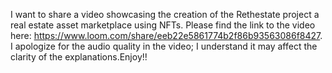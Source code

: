I want  to share a video showcasing the creation of the Rethestate project a real estate asset marketplace using NFTs. Please find the link to the video here: https://www.loom.com/share/eeb22e5861774b2f86b93563086f8427. I apologize for the audio quality in the video; I understand it may affect the clarity of the explanations.Enjoy!! 

